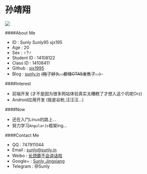 孙靖翔
====

![](http://tp3.sinaimg.cn/2670368654/180/5719159170/0)

####About Me
* ID : Sunly Sunly95 sjx195
* Age : 20
* Sex : ♀?♂
* Student ID : 14108122
* Class ID : 14108411
* Github : [sjx1995](https://github.com/sjx1995) 
* Blog : [sunly.in](http://sunly.in) ~~(拖了好久...都怪GTA5发售了...）~~

####Interest
* 前端开发 (才不是因为很多网站体验真实太糟糕了才想入这个坑呢Orz)
* Android应用开发 (我是谷粉,汪汪汪...)

####Now
* 还在入门Linux的路上...
* 努力学习<code>AngularJs</code>框架ing...

####Contact Me
* QQ : 747911044
* Email : sunly@sunly.in
* Weibo : [长颈鹿不会讲话啦](http://weibo.com/747911044)
* Google+ : [Sunly Jingxiang](https://plus.google.com/108316866870501976333/about)
* Telegram : @Sunly